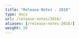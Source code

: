 ```yaml
---
title: "Release Notes - 2016"
type: docs
url: /release-notes/2016/
aliases: [/release-notes-2016/]
weight: 50
---
```

